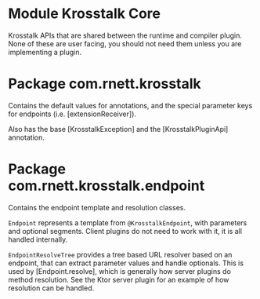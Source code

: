 # Module Krosstalk Core

Krosstalk APIs that are shared between the runtime and compiler plugin. None of these are user facing, you should not
need them unless you are implementing a plugin.

# Package com.rnett.krosstalk

Contains the default values for annotations, and the special parameter keys for endpoints (i.e. [extensionReceiver]).

Also has the base [KrosstalkException] and the [KrosstalkPluginApi] annotation.

# Package com.rnett.krosstalk.endpoint

Contains the endpoint template and resolution classes.

`Endpoint` represents a template from `@KrosstalkEndpoint`, with parameters and optional segments. Client plugins do not
need to work with it, it is all handled internally.

`EndpointResolveTree` provides a tree based URL resolver based on an endpoint, that can extract parameter values and
handle optionals. This is used by [Endpoint.resolve], which is generally how server plugins do method resolution. See
the Ktor server plugin for an example of how resolution can be handled.
